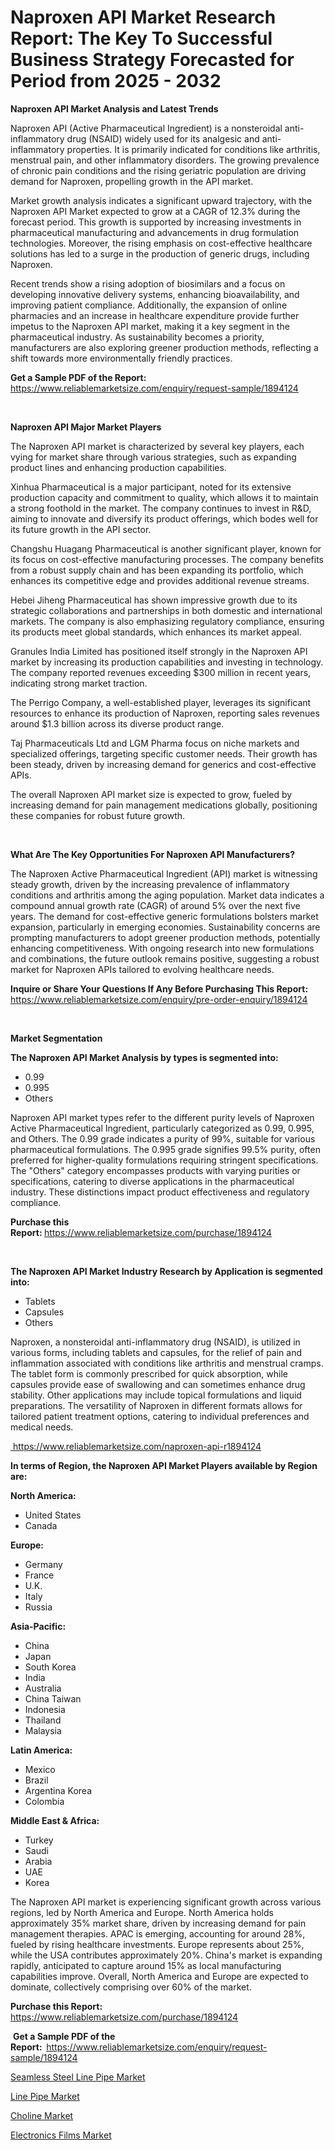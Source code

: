 <p><h1>Naproxen API Market Research Report: The Key To Successful Business Strategy Forecasted for Period from 2025 - 2032</h1></p><p><strong>Naproxen API Market Analysis and Latest Trends</strong></p>
<p><p>Naproxen API (Active Pharmaceutical Ingredient) is a nonsteroidal anti-inflammatory drug (NSAID) widely used for its analgesic and anti-inflammatory properties. It is primarily indicated for conditions like arthritis, menstrual pain, and other inflammatory disorders. The growing prevalence of chronic pain conditions and the rising geriatric population are driving demand for Naproxen, propelling growth in the API market.</p><p>Market growth analysis indicates a significant upward trajectory, with the Naproxen API Market expected to grow at a CAGR of 12.3% during the forecast period. This growth is supported by increasing investments in pharmaceutical manufacturing and advancements in drug formulation technologies. Moreover, the rising emphasis on cost-effective healthcare solutions has led to a surge in the production of generic drugs, including Naproxen.</p><p>Recent trends show a rising adoption of biosimilars and a focus on developing innovative delivery systems, enhancing bioavailability, and improving patient compliance. Additionally, the expansion of online pharmacies and an increase in healthcare expenditure provide further impetus to the Naproxen API market, making it a key segment in the pharmaceutical industry. As sustainability becomes a priority, manufacturers are also exploring greener production methods, reflecting a shift towards more environmentally friendly practices.</p></p>
<p><strong>Get a Sample PDF of the Report:&nbsp;</strong> <a href="https://www.reliablemarketsize.com/enquiry/request-sample/1894124?utm_campaign=1903&utm_medium=2&utm_source=Github&utm_content=ia&utm_term=01042025&utm_id=naproxen-api">https://www.reliablemarketsize.com/enquiry/request-sample/1894124</a></p>
<p>&nbsp;</p>
<p><strong>Naproxen API Major Market Players</strong></p>
<p><p>The Naproxen API market is characterized by several key players, each vying for market share through various strategies, such as expanding product lines and enhancing production capabilities. </p><p>Xinhua Pharmaceutical is a major participant, noted for its extensive production capacity and commitment to quality, which allows it to maintain a strong foothold in the market. The company continues to invest in R&D, aiming to innovate and diversify its product offerings, which bodes well for its future growth in the API sector.</p><p>Changshu Huagang Pharmaceutical is another significant player, known for its focus on cost-effective manufacturing processes. The company benefits from a robust supply chain and has been expanding its portfolio, which enhances its competitive edge and provides additional revenue streams.</p><p>Hebei Jiheng Pharmaceutical has shown impressive growth due to its strategic collaborations and partnerships in both domestic and international markets. The company is also emphasizing regulatory compliance, ensuring its products meet global standards, which enhances its market appeal.</p><p>Granules India Limited has positioned itself strongly in the Naproxen API market by increasing its production capabilities and investing in technology. The company reported revenues exceeding $300 million in recent years, indicating strong market traction. </p><p>The Perrigo Company, a well-established player, leverages its significant resources to enhance its production of Naproxen, reporting sales revenues around $1.3 billion across its diverse product range. </p><p>Taj Pharmaceuticals Ltd and LGM Pharma focus on niche markets and specialized offerings, targeting specific customer needs. Their growth has been steady, driven by increasing demand for generics and cost-effective APIs.</p><p>The overall Naproxen API market size is expected to grow, fueled by increasing demand for pain management medications globally, positioning these companies for robust future growth.</p></p>
<p>&nbsp;</p>
<p><strong>What Are The Key Opportunities For Naproxen API Manufacturers?</strong></p>
<p><p>The Naproxen Active Pharmaceutical Ingredient (API) market is witnessing steady growth, driven by the increasing prevalence of inflammatory conditions and arthritis among the aging population. Market data indicates a compound annual growth rate (CAGR) of around 5% over the next five years. The demand for cost-effective generic formulations bolsters market expansion, particularly in emerging economies. Sustainability concerns are prompting manufacturers to adopt greener production methods, potentially enhancing competitiveness. With ongoing research into new formulations and combinations, the future outlook remains positive, suggesting a robust market for Naproxen APIs tailored to evolving healthcare needs.</p></p>
<p><strong>Inquire or Share Your Questions If Any Before Purchasing This Report:</strong> <a href="https://www.reliablemarketsize.com/enquiry/pre-order-enquiry/1894124?utm_campaign=1903&utm_medium=2&utm_source=Github&utm_content=ia&utm_term=01042025&utm_id=naproxen-api">https://www.reliablemarketsize.com/enquiry/pre-order-enquiry/1894124</a></p>
<p>&nbsp;</p>
<p><strong>Market Segmentation</strong></p>
<p><strong>The Naproxen API Market Analysis by types is segmented into:</strong></p>
<p><ul><li>0.99</li><li>0.995</li><li>Others</li></ul></p>
<p><p>Naproxen API market types refer to the different purity levels of Naproxen Active Pharmaceutical Ingredient, particularly categorized as 0.99, 0.995, and Others. The 0.99 grade indicates a purity of 99%, suitable for various pharmaceutical formulations. The 0.995 grade signifies 99.5% purity, often preferred for higher-quality formulations requiring stringent specifications. The "Others" category encompasses products with varying purities or specifications, catering to diverse applications in the pharmaceutical industry. These distinctions impact product effectiveness and regulatory compliance.</p></p>
<p><strong>Purchase this Report:&nbsp;</strong><a href="https://www.reliablemarketsize.com/purchase/1894124?utm_campaign=1903&utm_medium=2&utm_source=Github&utm_content=ia&utm_term=01042025&utm_id=naproxen-api">https://www.reliablemarketsize.com/purchase/1894124</a></p>
<p>&nbsp;</p>
<p><strong>The Naproxen API Market Industry Research by Application is segmented into:</strong></p>
<p><ul><li>Tablets</li><li>Capsules</li><li>Others</li></ul></p>
<p><p>Naproxen, a nonsteroidal anti-inflammatory drug (NSAID), is utilized in various forms, including tablets and capsules, for the relief of pain and inflammation associated with conditions like arthritis and menstrual cramps. The tablet form is commonly prescribed for quick absorption, while capsules provide ease of swallowing and can sometimes enhance drug stability. Other applications may include topical formulations and liquid preparations. The versatility of Naproxen in different formats allows for tailored patient treatment options, catering to individual preferences and medical needs.</p></p>
<p><a href="https://www.reliablemarketsize.com/naproxen-api-r1894124?utm_campaign=1903&utm_medium=2&utm_source=Github&utm_content=ia&utm_term=01042025&utm_id=naproxen-api">&nbsp;https://www.reliablemarketsize.com/naproxen-api-r1894124</a></p>
<p><strong>In terms of Region, the Naproxen API Market Players available by Region are:</strong></p>
<p>
    <p> <strong> North America: </strong>
        <ul>
            <li>United States</li>
            <li>Canada</li>
        </ul>
        </p> 
    <p> <strong> Europe: </strong>
        <ul>
            <li>Germany</li>
            <li>France</li>
            <li>U.K.</li>
            <li>Italy</li>
            <li>Russia</li>
        </ul>
        </p> 
    <p> <strong> Asia-Pacific: </strong>
        <ul>
            <li>China</li>
            <li>Japan</li>
            <li>South Korea</li>
            <li>India</li>
            <li>Australia</li>
            <li>China Taiwan</li>
            <li>Indonesia</li>
            <li>Thailand</li>
            <li>Malaysia</li>
        </ul>
        </p> 
    <p> <strong> Latin America: </strong>
        <ul>
            <li>Mexico</li>
            <li>Brazil</li>
            <li>Argentina Korea</li>
            <li>Colombia</li>
        </ul>
        </p> 
    <p> <strong> Middle East & Africa: </strong>
        <ul>
            <li>Turkey</li>
            <li>Saudi</li>
            <li>Arabia</li>
            <li>UAE</li>
            <li>Korea</li>
        </ul>
    </p>
    </p>
<p><p>The Naproxen API market is experiencing significant growth across various regions, led by North America and Europe. North America holds approximately 35% market share, driven by increasing demand for pain management therapies. APAC is emerging, accounting for around 28%, fueled by rising healthcare investments. Europe represents about 25%, while the USA contributes approximately 20%. China's market is expanding rapidly, anticipated to capture around 15% as local manufacturing capabilities improve. Overall, North America and Europe are expected to dominate, collectively comprising over 60% of the market.</p></p>
<p><strong>Purchase this Report: </strong><a href="https://www.reliablemarketsize.com/purchase/1894124?utm_campaign=1903&utm_medium=2&utm_source=Github&utm_content=ia&utm_term=01042025&utm_id=naproxen-api">https://www.reliablemarketsize.com/purchase/1894124</a></p>
<p>&nbsp;<strong>Get a Sample PDF of the Report:&nbsp;&nbsp;</strong><a href="https://www.reliablemarketsize.com/enquiry/request-sample/1894124?utm_campaign=1903&utm_medium=2&utm_source=Github&utm_content=ia&utm_term=01042025&utm_id=naproxen-api">https://www.reliablemarketsize.com/enquiry/request-sample/1894124</a></p>
<p><strong></strong></p>
<p><p><a href="https://github.com/rullihipes6h/Market-Research-Report-List-1/blob/main/seamless-steel-line-pipe-market.md?utm_campaign=1903&utm_medium=2&utm_source=Github&utm_content=ia&utm_term=01042025&utm_id=naproxen-api">Seamless Steel Line Pipe Market</a></p><p><a href="https://github.com/dandatesha7q/Market-Research-Report-List-1/blob/main/line-pipe-market.md?utm_campaign=1903&utm_medium=2&utm_source=Github&utm_content=ia&utm_term=01042025&utm_id=naproxen-api">Line Pipe Market</a></p><p><a href="https://github.com/zeraikulkawb/Market-Research-Report-List-1/blob/main/choline-market.md?utm_campaign=1903&utm_medium=2&utm_source=Github&utm_content=ia&utm_term=01042025&utm_id=naproxen-api">Choline Market</a></p><p><a href="https://github.com/ashepherd82/Market-Research-Report-List-7/blob/main/electronics-films-market.md?utm_campaign=1903&utm_medium=2&utm_source=Github&utm_content=ia&utm_term=01042025&utm_id=naproxen-api">Electronics Films Market</a></p></p>